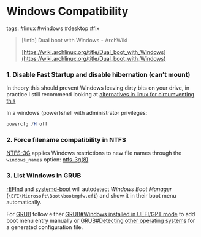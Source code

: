 # Windows Compatibility

tags: #linux #windows #desktop #fix


> [!info] Dual boot with Windows - ArchWiki  
>  
> [https://wiki.archlinux.org/title/Dual_boot_with_Windows](https://wiki.archlinux.org/title/Dual_boot_with_Windows)  

### 1. Disable Fast Startup and disable hibernation (can’t mount)

In theory this should prevent Windows leaving dirty bits on your drive, in practice I still recommend looking at [alternatives in linux for circumventing this](Fixes/Remove%20NTFS%20dirty%20label.md#Alternatives)

In a windows (power)shell with administrator privileges:

```powershell
powercfg /H off
```

### 2. Force filename compatibility in NTFS

[NTFS-3G](https://wiki.archlinux.org/title/NTFS-3G) applies Windows restrictions to new file names through the `windows_names` option: [ntfs-3g(8)](https://man.archlinux.org/man/ntfs-3g.8#Windows_Filename_Compatibility)

### 3. List Windows in GRUB

[rEFInd](https://wiki.archlinux.org/title/REFInd) and [systemd-boot](https://wiki.archlinux.org/title/Systemd-boot) will autodetect _Windows Boot Manager_ (`\EFI\Microsoft\Boot\bootmgfw.efi`) and show it in their boot menu automatically.

For [GRUB](https://wiki.archlinux.org/title/GRUB) follow either [GRUB#Windows installed in UEFI/GPT mode](https://wiki.archlinux.org/title/GRUB#Windows_installed_in_UEFI/GPT_mode) to add boot menu entry manually or [GRUB#Detecting other operating systems](https://wiki.archlinux.org/title/GRUB#Detecting_other_operating_systems) for a generated configuration file.